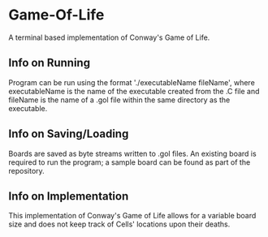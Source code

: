 # Game-Of-Life

A terminal based implementation of Conway's Game of Life. 

## Info on Running
Program can be run using the format './executableName fileName', where executableName is the name of the executable created from the .C file and fileName is the name of a .gol file within the same directory as the executable.

## Info on Saving/Loading
Boards are saved as byte streams written to .gol files. An existing board is required to run the program; a sample board can be found as part of the repository. 

## Info on Implementation
This implementation of Conway's Game of Life allows for a variable board size and does not keep track of Cells' locations upon their deaths.
